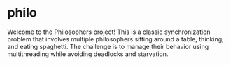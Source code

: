 # philo
Welcome to the Philosophers project! This is a classic synchronization problem that involves multiple philosophers sitting around a table, thinking, and eating spaghetti. The challenge is to manage their behavior using multithreading while avoiding deadlocks and starvation.
